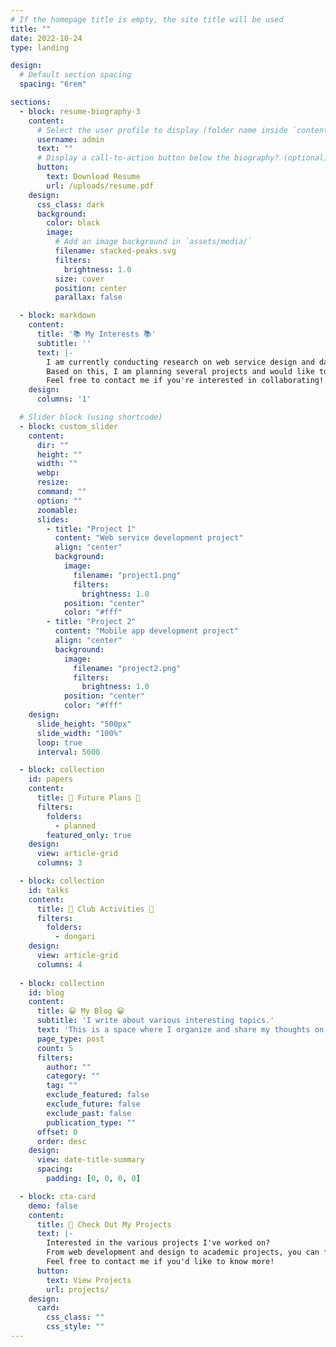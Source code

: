 ```yaml
---
# If the homepage title is empty, the site title will be used
title: ""
date: 2022-10-24
type: landing

design:
  # Default section spacing
  spacing: "6rem"

sections:
  - block: resume-biography-3
    content:
      # Select the user profile to display (folder name inside `content/authors/`)
      username: admin
      text: ""
      # Display a call-to-action button below the biography? (optional)
      button:
        text: Download Resume
        url: /uploads/resume.pdf
    design:
      css_class: dark
      background:
        color: black
        image:
          # Add an image background in `assets/media/`
          filename: stacked-peaks.svg
          filters:
            brightness: 1.0
          size: cover
          position: center
          parallax: false

  - block: markdown
    content:
      title: '📚 My Interests 📚'
      subtitle: ''
      text: |-
        I am currently conducting research on web service design and databases.  
        Based on this, I am planning several projects and would like to collaborate to produce even better results.  
        Feel free to contact me if you're interested in collaborating! 😃
    design:
      columns: '1'

  # Slider block (using shortcode)
  - block: custom_slider
    content:
      dir: "" 
      height: "" 
      width: "" 
      webp: 
      resize:  
      command: "" 
      option: "" 
      zoomable: 
      slides:
        - title: "Project 1"
          content: "Web service development project"
          align: "center"
          background:
            image:
              filename: "project1.png"
              filters:
                brightness: 1.0
            position: "center"
            color: "#fff"
        - title: "Project 2"
          content: "Mobile app development project"
          align: "center"
          background:
            image:
              filename: "project2.png"
              filters:
                brightness: 1.0
            position: "center"
            color: "#fff"
    design:
      slide_height: "500px"
      slide_width: "100%"
      loop: true
      interval: 5000

  - block: collection
    id: papers
    content:
      title: 📅 Future Plans 📅
      filters:
        folders:
          - planned
        featured_only: true
    design:
      view: article-grid
      columns: 3

  - block: collection
    id: talks
    content:
      title: 💫 Club Activities 💫
      filters:
        folders:
          - dongari
    design:
      view: article-grid
      columns: 4
     
  - block: collection
    id: blog
    content:
      title: 😁 My Blog 😁
      subtitle: 'I write about various interesting topics.'
      text: 'This is a space where I organize and share my thoughts on programming, web service design, and personal interests.'
      page_type: post
      count: 5
      filters:
        author: ""
        category: ""
        tag: ""
        exclude_featured: false
        exclude_future: false
        exclude_past: false
        publication_type: ""
      offset: 0
      order: desc
    design:
      view: date-title-summary
      spacing:
        padding: [0, 0, 0, 0]

  - block: cta-card
    demo: false
    content:
      title: 🚀 Check Out My Projects
      text: |-
        Interested in the various projects I've worked on?  
        From web development and design to academic projects, you can find my work in my portfolio.  
        Feel free to contact me if you'd like to know more!
      button:
        text: View Projects
        url: projects/
    design:
      card:
        css_class: ""
        css_style: ""
---
```

